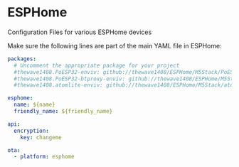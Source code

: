 # ESPHome
Configuration Files for various ESPHome devices


Make sure the following lines are part of the main YAML file in ESPHome:

```yaml
packages:
  # Uncomment the appropriate package for your project
  #thewave1408.PoESP32-enviv: github://thewave1408/ESPHome/M5Stack/PoESP32-enviv.yaml@latest
  #thewave1408.PoESP32-btproxy-enviv: github://thewave1408/ESPHome/M5Stack/PoESP32-btproxy-enviv.yaml@latest
  #thewave1408.atomlite-enviv: github://thewave1408/ESPHome/M5Stack/atomlite-enviv.yaml@latest

esphome:
  name: ${name}
  friendly_name: ${friendly_name}

api:
  encryption:
    key: changeme

ota:
  - platform: esphome

```
